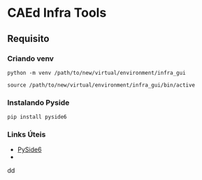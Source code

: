 # CAEd Infra Tools

## Requisito

### Criando venv
`python -m venv /path/to/new/virtual/environment/infra_gui`

`source /path/to/new/virtual/environment/infra_gui/bin/active`

### Instalando Pyside
`pip install pyside6`

### Links Úteis

- [PySide6](https://doc.qt.io/qtforpython-6/PySide6/QtWidgets/index.html)
-
dd
